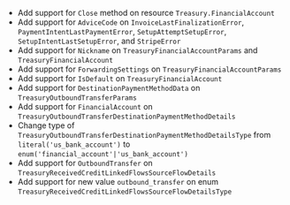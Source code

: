* Add support for `Close` method on resource `Treasury.FinancialAccount`
* Add support for `AdviceCode` on `InvoiceLastFinalizationError`, `PaymentIntentLastPaymentError`, `SetupAttemptSetupError`, `SetupIntentLastSetupError`, and `StripeError`
* Add support for `Nickname` on `TreasuryFinancialAccountParams` and `TreasuryFinancialAccount`
* Add support for `ForwardingSettings` on `TreasuryFinancialAccountParams`
* Add support for `IsDefault` on `TreasuryFinancialAccount`
* Add support for `DestinationPaymentMethodData` on `TreasuryOutboundTransferParams`
* Add support for `FinancialAccount` on `TreasuryOutboundTransferDestinationPaymentMethodDetails`
* Change type of `TreasuryOutboundTransferDestinationPaymentMethodDetailsType` from `literal('us_bank_account')` to `enum('financial_account'|'us_bank_account')`
* Add support for `OutboundTransfer` on `TreasuryReceivedCreditLinkedFlowsSourceFlowDetails`
* Add support for new value `outbound_transfer` on enum `TreasuryReceivedCreditLinkedFlowsSourceFlowDetailsType`